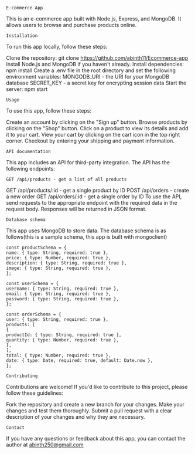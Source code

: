 `E-commerce App`

This is an e-commerce app built with Node.js, Express, and MongoDB. It allows users to browse and purchase products online.

`Installation`

To run this app locally, follow these steps:

Clone the repository: git clone https://github.com/abinth11/Ecommerce-app
Install Node.js and MongoDB if you haven't already.
Install dependencies: npm install
Create a .env file in the root directory and set the following environment variables:
MONGODB_URI - the URI for your MongoDB database
SECRET_KEY - a secret key for encrypting session data
Start the server: npm start

`Usage`

To use this app, follow these steps:

Create an account by clicking on the "Sign up" button.
Browse products by clicking on the "Shop" button.
Click on a product to view its details and add it to your cart.
View your cart by clicking on the cart icon in the top right corner.
Checkout by entering your shipping and payment information.

`API documentation`

This app includes an API for third-party integration. The API has the following endpoints:

`GET /api/products - get a list of all products`

GET /api/products/:id - get a single product by ID
POST /api/orders - create a new order
GET /api/orders/:id - get a single order by ID
To use the API, send requests to the appropriate endpoint with the required data in the request body. Responses will be returned in JSON format.

`Database schema`

This app uses MongoDB to store data. The database schema is as follows(this is a sample schema, this app is built with mongoclient)
```mongodb sample schema
const productSchema = {
name: { type: String, required: true },
price: { type: Number, required: true },
description: { type: String, required: true },
image: { type: String, required: true },
};

const userSchema = {
username: { type: String, required: true },
email: { type: String, required: true },
password: { type: String, required: true },
};

const orderSchema = {
user: { type: String, required: true },
products: [
{
productId: { type: String, required: true },
quantity: { type: Number, required: true },
},
],
total: { type: Number, required: true },
date: { type: Date, required: true, default: Date.now },
};
```
`Contributing`

Contributions are welcome! If you'd like to contribute to this project, please follow these guidelines:

Fork the repository and create a new branch for your changes.
Make your changes and test them thoroughly.
Submit a pull request with a clear description of your changes and why they are necessary.

`Contact`

If you have any questions or feedback about this app, you can contact the author at abinth250@gmail.com
